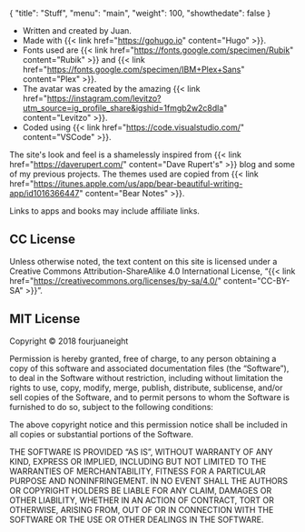 {
  "title": "Stuff",
  "menu": "main",
  "weight": 100,
  "showthedate": false
}

* Written and created by Juan.
* Made with {{< link href="https://gohugo.io" content="Hugo" >}}.
* Fonts used are {{< link href="https://fonts.google.com/specimen/Rubik" content="Rubik" >}} and {{< link href="https://fonts.google.com/specimen/IBM+Plex+Sans" content="Plex" >}}.
* The avatar was created by the amazing {{< link href="https://instagram.com/levitzo?utm_source=ig_profile_share&igshid=1fmgb2w2c8dla" content="Levitzo" >}}.
* Coded using {{< link href="https://code.visualstudio.com/" content="VSCode" >}}.

The site's look and feel is a shamelessly inspired from {{< link href="https://daverupert.com/" content="Dave Rupert's" >}} blog and some of my previous projects. The themes used are copied from {{< link href="https://itunes.apple.com/us/app/bear-beautiful-writing-app/id1016366447" content="Bear Notes" >}}.

Links to apps and books may include affiliate links.

## CC License
Unless otherwise noted, the text content on this site is licensed under a Creative Commons Attribution-ShareAlike 4.0 International License, “{{< link href="https://creativecommons.org/licenses/by-sa/4.0/" content="CC-BY-SA" >}}”.

## MIT License
Copyright © 2018 fourjuaneight

Permission is hereby granted, free of charge, to any person obtaining a copy of this software and associated documentation files (the “Software”), to deal in the Software without restriction, including without limitation the rights to use, copy, modify, merge, publish, distribute, sublicense, and/or sell copies of the Software, and to permit persons to whom the Software is furnished to do so, subject to the following conditions:

The above copyright notice and this permission notice shall be included in all copies or substantial portions of the Software.

THE SOFTWARE IS PROVIDED “AS IS”, WITHOUT WARRANTY OF ANY KIND, EXPRESS OR IMPLIED, INCLUDING BUT NOT LIMITED TO THE WARRANTIES OF MERCHANTABILITY, FITNESS FOR A PARTICULAR PURPOSE AND NONINFRINGEMENT. IN NO EVENT SHALL THE AUTHORS OR COPYRIGHT HOLDERS BE LIABLE FOR ANY CLAIM, DAMAGES OR OTHER LIABILITY, WHETHER IN AN ACTION OF CONTRACT, TORT OR OTHERWISE, ARISING FROM, OUT OF OR IN CONNECTION WITH THE SOFTWARE OR THE USE OR OTHER DEALINGS IN THE SOFTWARE.